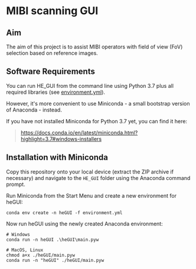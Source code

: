 # MIBI scanning GUI

## Aim
The aim of this project is to assist MIBI operators with field of view (FoV) selection based on reference images.

## Software Requirements
You can run HE_GUI from the command line using Python 3.7 plus all required libraries (see [environment.yml](https://github.com/WEHI-labatlab/HE_GUI/blob/main/environment.yml)).

However, it's more convenient to use Miniconda - a small bootstrap version of Anaconda - instead.

If you have not installed Miniconda for Python 3.7 yet, you can find it here:
> https://docs.conda.io/en/latest/miniconda.html?highlight=3.7#windows-installers

## Installation with Miniconda
Copy this repository onto your local device (extract the ZIP archive if necessary) and navigate to the `HE_GUI` folder using the Anaconda command prompt.

Run Miniconda from the Start Menu and create a new environment for heGUI:
```
conda env create -n heGUI -f environment.yml
```
Now run heGUI using the newly created Anaconda environment:
```
# Windows
conda run -n heGUI .\heGUI\main.pyw

# MacOS, Linux
chmod a+x ./heGUI/main.pyw
conda run -n "heGUI" ./heGUI/main.pyw
```
